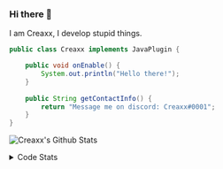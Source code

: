 ### Hi there 👋

I am Creaxx, I develop stupid things. 

```java
public class Creaxx implements JavaPlugin {

    public void onEnable() {
        System.out.println("Hello there!");
    }
    
    public String getContactInfo() {
        return "Message me on discord: Creaxx#0001";
    }
}
```

![Creaxx's Github Stats](https://github-readme-stats.vercel.app/api?username=CreaxxOG&show_icons=true&theme=dark&count_private=true)

<details>
  <summary>Code Stats</summary>

<!--START_SECTION:waka-->
![Code Time](http://img.shields.io/badge/Code%20Time-1%2C380%20hrs%2036%20mins-blue)

![Lines of code](https://img.shields.io/badge/From%20Hello%20World%20I%27ve%20Written-609.1%20thousand%20lines%20of%20code-blue)

**🐱 My GitHub Data** 

> 📦 104.0 kB Used in GitHub's Storage 
 > 
> 🏆 2,077 Contributions in the Year 2023
 > 
> 🚫 Not Opted to Hire
 > 
> 📜 4 Public Repositories 
 > 
> 🔑 3 Private Repositories 
 > 
**I'm a Night 🦉** 

```text
🌞 Morning                287 commits         ██░░░░░░░░░░░░░░░░░░░░░░░   07.06 % 
🌆 Daytime                1710 commits        ███████████░░░░░░░░░░░░░░   42.08 % 
🌃 Evening                1986 commits        ████████████░░░░░░░░░░░░░   48.87 % 
🌙 Night                  81 commits          ░░░░░░░░░░░░░░░░░░░░░░░░░   01.99 % 
```
📅 **I'm Most Productive on Saturday** 

```text
Monday                   507 commits         ███░░░░░░░░░░░░░░░░░░░░░░   12.48 % 
Tuesday                  574 commits         ████░░░░░░░░░░░░░░░░░░░░░   14.12 % 
Wednesday                591 commits         ████░░░░░░░░░░░░░░░░░░░░░   14.54 % 
Thursday                 627 commits         ████░░░░░░░░░░░░░░░░░░░░░   15.43 % 
Friday                   391 commits         ██░░░░░░░░░░░░░░░░░░░░░░░   09.62 % 
Saturday                 722 commits         ████░░░░░░░░░░░░░░░░░░░░░   17.77 % 
Sunday                   652 commits         ████░░░░░░░░░░░░░░░░░░░░░   16.04 % 
```


📊 **This Week I Spent My Time On** 

```text
💬 Programming Languages: 
Java                     4 hrs 28 mins       ████████████░░░░░░░░░░░░░   47.18 % 
Kotlin                   4 hrs 10 mins       ███████████░░░░░░░░░░░░░░   43.97 % 
XML                      49 mins             ██░░░░░░░░░░░░░░░░░░░░░░░   08.75 % 
YAML                     0 secs              ░░░░░░░░░░░░░░░░░░░░░░░░░   00.06 % 
IDEA_MODULE              0 secs              ░░░░░░░░░░░░░░░░░░░░░░░░░   00.04 % 

🔥 Editors: 
IntelliJ                 9 hrs 30 mins       █████████████████████████   100.00 % 
```

**I Mostly Code in Java** 

```text
Java                     57 repos            ███████████████████░░░░░░   76.00 % 
Kotlin                   10 repos            ███░░░░░░░░░░░░░░░░░░░░░░   13.33 % 
CSS                      2 repos             █░░░░░░░░░░░░░░░░░░░░░░░░   02.67 % 
JavaScript               2 repos             █░░░░░░░░░░░░░░░░░░░░░░░░   02.67 % 
EJS                      1 repo              ░░░░░░░░░░░░░░░░░░░░░░░░░   01.33 % 
```




 Last Updated on 04/07/2023 18:27:26 UTC
<!--END_SECTION:waka-->
</details>
